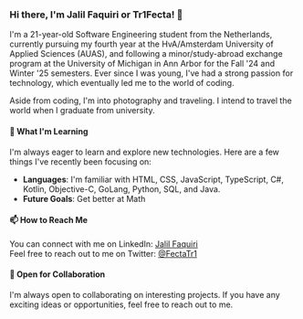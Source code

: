 ### Hi there, I'm Jalil Faquiri or Tr1Fecta! 👋

I'm a 21-year-old Software Engineering student from the Netherlands, currently pursuing my fourth year at the HvA/Amsterdam University of Applied Sciences (AUAS), and following a minor/study-abroad exchange program at the University of Michigan in Ann Arbor for the Fall '24 and Winter '25 semesters. Ever since I was young, I've had a strong passion for technology, which eventually led me to the world of coding.

Aside from coding, I'm into photography and traveling. I intend to travel the world when I graduate from university. 


#### 🌱 What I'm Learning

I'm always eager to learn and explore new technologies. Here are a few things I've recently been focusing on:

- **Languages**: I'm familiar with HTML, CSS, JavaScript, TypeScript, C#, Kotlin, Objective-C, GoLang, Python, SQL, and Java.
- **Future Goals**: Get better at Math 

#### 📫 How to Reach Me

You can connect with me on LinkedIn: [Jalil Faquiri](https://www.linkedin.com/in/jalilkhan-faquiri)  
Feel free to reach out to me on Twitter: [@FectaTr1](https://twitter.com/FectaTr1)

#### 🤝 Open for Collaboration

I'm always open to collaborating on interesting projects. If you have any exciting ideas or opportunities, feel free to reach out to me.

<!--
**Tr1Fecta-7/Tr1Fecta-7** is a ✨ _special_ ✨ repository because its `README.md` (this file) appears on your GitHub profile.

#### 🌟 Open Source Contributions

I'm an active contributor to open source projects, and I find joy in collaborating with others. Here are a few notable contributions:

- [Project 1](link-to-project-1): Brief description of your contribution.
- [Project 2](link-to-project-2): Brief description of your contribution.
- [Project 3](link-to-project-3): Brief description of your contribution.


Here are some ideas to get you started:

- 🔭 I’m currently working on ...
- 🌱 I’m currently learning ...
- 👯 I’m looking to collaborate on ...
- 🤔 I’m looking for help with ...
- 💬 Ask me about ...
- 📫 How to reach me: ...
- 😄 Pronouns: ...
- ⚡ Fun fact: ...
-->

